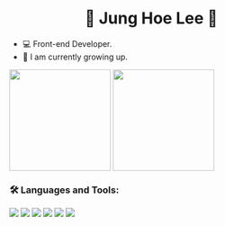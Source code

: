 <h1 align="center">🍒 Jung Hoe Lee 🍒</h1>

- 💻 Front-end Developer.
- 🌱 I am currently growing up.
<p>
<img src="https://github-readme-stats.vercel.app/api?username=junghoe&theme=synthwave&show_icons=true" style="height:180px" align="center"/>
<img src="https://github-readme-stats.vercel.app/api/top-langs/?username=junghoe&layout=compact" align="center" style="height:180px" >
</p>

<h3 align="left">🛠 Languages and Tools:</h3>
<p align="left">
<img src="https://img.shields.io/badge/CSS3-1572B6?style=flat-square&logo=CSS3&logoColor=white"/> </t>
<img src="https://img.shields.io/badge/HTML5-E34F26?style=flat-square&logo=HTML5&logoColor=white"/> 
<img src="https://img.shields.io/badge/JavaScript-F7DF1E?style=flat-square&logo=JavaScript&logoColor=white"/>
<img src="https://img.shields.io/badge/TypeScript-3178C6?style=flat-square&logo=TypeScript&logoColor=white"/>
<img src="https://img.shields.io/badge/React-61DAFB?style=flat-square&logo=React&logoColor=white"/>
<img src="https://img.shields.io/badge/Styled Components-DB7093?style=flat-square&logo=styledcomponents&logoColor=white"/>

